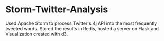 # Storm-Twitter-Analysis
Used Apache Storm to process Twitter's 4j API into the most frequently tweeted words. Stored the results in Redis, hosted a server on Flask and Visualization created with d3.
